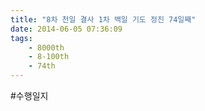 ```yaml
---
title: "8차 천일 결사 1차 백일 기도 정진 74일째"
date: 2014-06-05 07:36:09
tags:
    - 8000th
    - 8-100th
    - 74th
---
```


#수행일지
